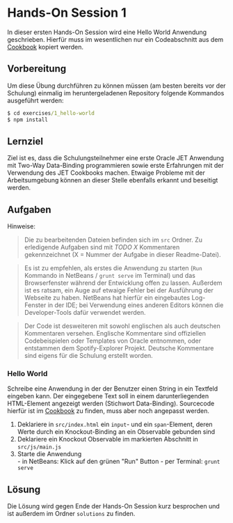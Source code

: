 # Hands-On Session 1

In dieser ersten Hands-On Session wird eine Hello World Anwendung geschrieben.
Hierfür muss im wesentlichen nur ein Codeabschnitt aus dem [Cookbook](http://www.oracle.com/webfolder/technetwork/jet/jetCookbook.html) kopiert werden.

## Vorbereitung

Um diese Übung durchführen zu können müssen (am besten bereits vor der Schulung) einmalig im heruntergeladenen Repository folgende Kommandos ausgeführt werden:

``` cmd
$ cd exercises/1_hello-world
$ npm install
```

## Lernziel

Ziel ist es, dass die Schulungsteilnehmer eine erste Oracle JET Anwendung mit Two-Way Data-Binding programmieren sowie erste Erfahrungen mit der Verwendung des JET Cookbooks machen.
Etwaige Probleme mit der Arbeitsumgebung können an dieser Stelle ebenfalls erkannt und beseitigt werden.

## Aufgaben

Hinweise:

> Die zu bearbeitenden Dateien befinden sich im `src` Ordner.
> Zu erledigende Aufgaben sind mit *TODO X* Kommentaren gekennzeichnet (X = Nummer der Aufgabe in dieser Readme-Datei).

> Es ist zu empfehlen, als erstes die Anwendung zu starten (`Run` Kommando in NetBeans / `grunt serve` im Terminal) und das Browserfenster während der Entwicklung offen zu lassen.
> Außerdem ist es ratsam, ein Auge auf etwaige Fehler bei der Ausführung der Webseite zu haben.
> NetBeans hat hierfür ein eingebautes Log-Fenster in der IDE; bei Verwendung eines anderen Editors können die Developer-Tools dafür verwendet werden.

> Der Code ist desweiteren mit sowohl englischen als auch deutschen Kommentaren versehen.
> Englische Kommentare sind offiziellen Codebeispielen oder Templates von Oracle entnommen, oder entstammen dem Spotify-Explorer Projekt.
> Deutsche Kommentare sind eigens für die Schulung erstellt worden.

### Hello World

Schreibe eine Anwendung in der der Benutzer einen String in ein Textfeld eingeben kann.
Der eingegebene Text soll in einem darunterliegenden HTML-Element angezeigt werden (Stichwort Data-Binding).
Sourcecode hierfür ist im [Cookbook](http://www.oracle.com/webfolder/technetwork/jet/jetCookbook.html?component=textInput&demo=text) zu finden, muss aber noch angepasst werden.

  1. Deklariere in `src/index.html` ein `input`- und ein `span`-Element, deren Werte durch ein Knockout-Binding an ein Observable gebunden sind
  2. Deklariere ein Knockout Observable im markierten Abschnitt in `src/js/main.js`
  3. Starte die Anwendung    
    - in NetBeans: Klick auf den grünen "Run" Button
    - per Terminal: `grunt serve`

## Lösung

Die Lösung wird gegen Ende der Hands-On Session kurz besprochen und ist außerdem im Ordner `solutions` zu finden.
